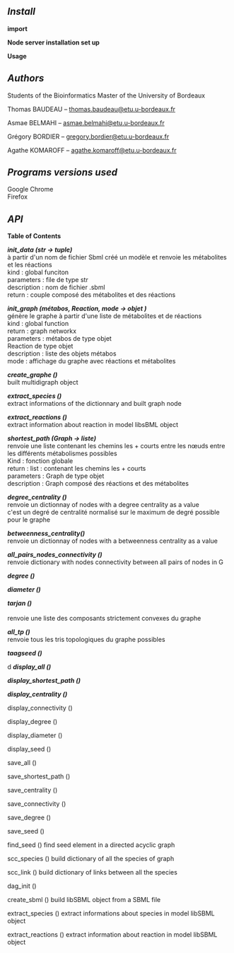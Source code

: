 *<h2>Install </h2>*

**import**




**Node server installation  set up** 




**Usage** 


*<h2>Authors </h2>* 

Students of the Bioinformatics Master of the University of Bordeaux 

Thomas BAUDEAU – thomas.baudeau@etu.u-bordeaux.fr   

Asmae BELMAHI  –  asmae.belmahi@etu.u-bordeaux.fr 

Grégory BORDIER – gregory.bordier@etu.u-bordeaux.fr 

Agathe KOMAROFF – agathe.komaroff@etu.u-bordeaux.fr 


*<h2>Programs versions used </h2>*

Google Chrome <br>
Firefox 


*<h2>API </h2>*
__Table of Contents__

 <strong><em>init_data (str -> tuple) </em></strong> <br>
à partir d'un nom de fichier Sbml créé un modèle et renvoie les métabolites et les réactions <br>
kind : global funciton <br>
parameters : file de type str <br>
description : nom de fichier .sbml<br>
return : couple composé des métabolites et des réactions <br>

 <strong><em>init_graph (métabos, Reaction, mode → objet ) </em></strong> <br>
génère le graphe à partir d'une liste de métabolites et de réactions  <br>
kind : global function <br>
return : graph networkx <br>
parameters : métabos de type objet<br>
Reaction de type objet<br>
description : liste des objets métabos<br>
mode : affichage du graphe avec réactions et métabolites <br>

<strong><em>create_graphe ()  </em></strong> <br>
built multidigraph object

<strong><em>extract_species ()  </em></strong> <br>
extract informations of the dictionnary and built graph node <br>

 <strong><em> extract_reactions () </em></strong> <br>
extract information about reaction in model libsBML object <br>


 <strong><em> shortest_path (Graph → liste) </em></strong> <br>
renvoie une liste contenant les chemins les + courts entre les nœuds entre les différents métabolismes possibles <br>
Kind : fonction globale <br>
return : list : contenant les chemins les + courts <br>
parameters : Graph de type objet <br>
description : Graph composé des réactions et des métabolites <br>

 <strong><em> degree_centrality () </em></strong> <br>
renvoie un dictionnay of nodes with a degree centrality as a value <br>
c'est un degré de centralité normalisé sur le maximum de degré possible pour le graphe <br>

  <strong><em> betweenness_centrality() </em></strong> <br>
renvoie un dictionnay of nodes with a betweenness centrality as a value <br>

 <strong><em> all_pairs_nodes_connectivity () </em></strong>  <br>
renvoie dictionary with nodes connectivity between all pairs of nodes in G <br>

 <strong><em> degree () </em></strong>  <br> 

 <strong><em> diameter () </em></strong>  <br> 

  <strong><em> tarjan () </em></strong>  <br>  
 	renvoie une liste des composants strictement convexes du graphe 

 <strong><em> all_tp ()  </em></strong>  <br> 
	renvoie tous les tris topologiques du graphe possibles 

 <strong><em> taagseed ()  </em></strong>  <br> 



d <strong><em> display_all () </em></strong>  <br>  

 <strong><em>  display_shortest_path ()  </em></strong>  <br>

 <strong><em> display_centrality ()  </em></strong>  <br> 

display_connectivity () 

display_degree () 

display_diameter () 

display_seed () 

save_all () 

save_shortest_path () 

save_centrality () 

save_connectivity () 

save_degree () 

save_seed () 

find_seed ()
	find seed element in a directed acyclic graph

scc_species ()
	build dictionary of all the species of graph

scc_link ()
	build dictionary of links between all the species 

dag_init () 

create_sbml ()
	build libSBML object from a SBML file

extract_species ()
	extract informations about species in model libSBML object

extract_reactions () 
	extract information about reaction in model libSBML object 


